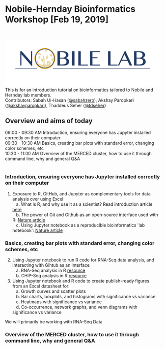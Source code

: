# Nobile-Hernday Bioinformatics Workshop [Feb 19, 2019]
<br />

![alt text](https://raw.githubusercontent.com/sabahzero/Nobile-HerndayLabs_BioinformaticsWorkshop_Feb19-2019/master/Relevant-Articles_Figures-of-Interest-Highlighted/Nobile-Lab_UC-Merced.png) 
This is for an introduction tutorial on bioinformatics tailored to Nobile and Hernday lab members. <br />
Contributors: Sabah Ul-Hasan ([@sabahzero](https://github.com/sabahzero)), Akshay Paropkari ([@akshayparopkari](https://github.com/akshayparopkari)), Thaddeus Seher ([@tdseher](https://github.com/tdseher))

## Overview and aims of today
09:00 - 09:30 AM Introduction, ensuring everyone has Jupyter installed correctly on their computer </br>
09:30 - 10:30 AM Basics, creating bar plots with standard error, changing color schemes, etc </br>
10:30 - 11:00 AM Overview of the MERCED cluster, how to use it through command line, why and general Q&A </br>
</br>

### Introduction, ensuring everyone has Jupyter installed correctly on their computer
1. Exposure to R, GitHub, and Jupyter as complementary tools for data analysis over using Excel </br>
&nbsp;&nbsp;&nbsp;a. What is R, and why use it as a scientist? Read introduction article [here](https://www.r-project.org/about.html) </br> 
&nbsp;&nbsp;&nbsp;b. The power of Git and Github as an open-source interface used with R: [Nature article](http://blogs.nature.com/naturejobs/2018/06/11/git-the-reproducibility-tool-scientists-love-to-hate/) </br> 
&nbsp;&nbsp;&nbsp;c. Using Jupyter notebook as a reproducible bioinformatics 'lab notebook': [Nature article](https://www.nature.com/articles/d41586-018-07196-1) </br>

### Basics, creating bar plots with standard error, changing color schemes, etc
2. Using Jupyter notebook to run R code for RNA-Seq data analysis, and interacting with Gihtub as an interface </br> 
&nbsp;&nbsp;&nbsp;a. RNA-Seq analysis in R [resource](http://combine-australia.github.io/RNAseq-R/)</br> 
&nbsp;&nbsp;&nbsp;b. CHIP-Seq analysis in R [resource](https://link.springer.com/protocol/10.1007%2F978-1-4939-7380-4_17)</br> 
3. Using Jupyter notebook and R code to create publish-ready figures from an Excel datasheet for: </br>
&nbsp;&nbsp;&nbsp;a. Growth curves and scatter plots </br>
&nbsp;&nbsp;&nbsp;b. Bar charts, boxplots, and histograms with significance vs variance </br>
&nbsp;&nbsp;&nbsp;c. Heatmaps with significance vs variance </br>
&nbsp;&nbsp;&nbsp;d. Co-occurrence, network graphs, and venn diagrams with significance vs variance </br>

We will primarily be working with RNA-Seq Data </br>

### Overview of the MERCED cluster, how to use it through command line, why and general Q&A </br>
</br>
